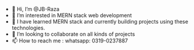 - 👋 Hi, I’m @JB-Raza
- 👀 I’m interested in MERN stack web development
- 🌱 I have learned MERN stack and currently building projects using these technologies.
- 💞️ I’m looking to collaborate on all kinds of projects
- 📫 How to reach me : whatsapp: 0319-0237887

<!---
JB-Raza/JB-Raza is a ✨ special ✨ repository because its `README.md` (this file) appears on your GitHub profile.
You can click the Preview link to take a look at your changes.
--->
